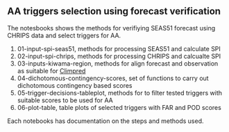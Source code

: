 ## AA triggers selection using forecast verification 

The notesbooks shows the methods for verifiying SEAS51 forecast using CHRIPS data
and select triggers for AA. 

1. 01-input-spi-seas51, methods for processing SEAS51 and calculate SPI
2. 02-input-spi-chrips, methods for processing CHRIPS and calcualte SPI
3. 03-inputs-kiwama-region, methods for align forecast and observation as suitable for [Climpred](https://climpred.readthedocs.io/en/stable/)
4. 04-dichotomous-contingency-scores, set of functions to carry out dichotomous contingency based scores
5. 05-trigger-decisions-tableplot, methods for to filter tested triggers with suitable scores to be used for AA
6. 06-plot-table, table plots of selected triggers with FAR and POD scores

Each notebooks has documentation on the steps and methods used. 